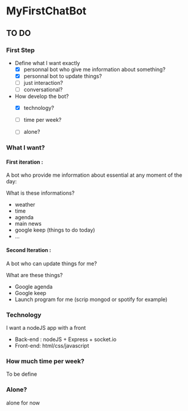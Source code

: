 # MyFirstChatBot

## TO DO

### First Step
- Define what I want exactly
  * [x] personnal bot who give me information about something?
  * [x] personnal bot to update things?
  * [ ] just interaction?
  * [ ] conversational?

- How develop the bot?
  * [x] technology?
  * [ ] time per week?
  * [ ] alone?


### What I want?
#### First iteration :
A bot who provide me information about essential at any moment of the day:

What is these informations?
* weather
* time
* agenda
* main news
* google keep (things to do today)
* ...

#### Second Iteration : 
A bot who can update things for me?

What are these things?
* Google agenda
* Google keep
* Launch program for me (scrip mongod or spotify for example)

### Technology
I want a nodeJS app with a front
* Back-end : nodeJS + Express + socket.io
* Front-end: html/css/javascript

### How much time per week?
To be define 

### Alone? 
alone for now
